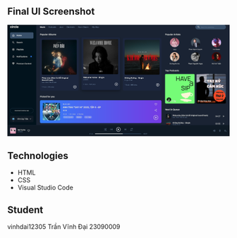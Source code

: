 ## Final UI Screenshot
![UI Screenshot](ui.png)

## Technologies
- HTML
- CSS
- Visual Studio Code

## Student
vinhdai12305
Trần Vĩnh Đại 
23090009
